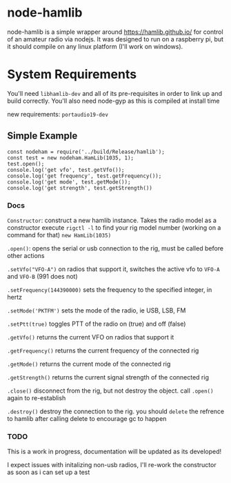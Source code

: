 # node-hamlib

node-hamlib is a simple wrapper around https://hamlib.github.io/ for control of an amateur radio via nodejs.  It was designed to run on a raspberry pi, but it should compile on any linux platform (I'll work on windows). 


# System Requirements

You'll need `libhamlib-dev` and all of its pre-requisites in order to link up and build correctly.  You'll also need node-gyp as this is compiled at install time

new requirements: `portaudio19-dev`

## Simple Example

```
const nodeham = require('../build/Release/hamlib');
const test = new nodeham.HamLib(1035, 1);
test.open();
console.log('get vfo', test.getVfo());
console.log('get frequency', test.getFrequency());
console.log('get mode', test.getMode());
console.log('get strength', test.getStrength())
```


### Docs
`Constructor`: 
    construct a new hamlib instance.  Takes the radio model as a constructor
    execute `rigctl -l` to find your rig model number (working on a command for that)
    `new HamLib(1035)`

`.open()`:
    opens the serial or usb connection to the rig, must be called before other actions

`.setVfo("VFO-A")`
    on radios that support it, switches the active vfo to `VFO-A` and `VFO-B` (991 does not)

`.setFrequency(144390000)`
    sets the frequency to the specified integer, in hertz

`.setMode('PKTFM')`
    sets the mode of the radio, ie USB, LSB, FM

`.setPtt(true)`
    toggles PTT of the radio on (true) and off (false)

`.getVfo()`
    returns the current VFO on radios that support it

`.getFrequency()`
    returns the current frequency of the connected rig

`.getMode()`
    returns the current mode of the connected rig
    
`.getStrength()`
    returns the current signal strength of the connected rig

`.close()`
    disconnect from the rig, but not destroy the object.  call `.open()` again to re-establish

`.destroy()`
    destroy the connection to the rig.  you should `delete` the refrence to hamlib after calling delete to encourage gc to happen    

### TODO
This is a work in progress, documentation will be updated as its developed!

I expect issues with initalizing non-usb radios, I'll re-work the constructor as soon as i can set up a test